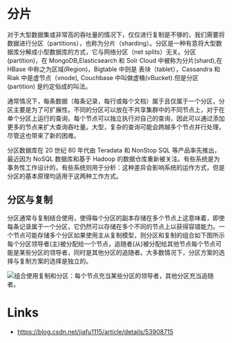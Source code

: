 # 分片

对于大型数据集或非常高的吞吐量的情况下，仅仅进行复制是不够的，我们需要将数据进行分区（partitions），也称为分片（sharding）。分区是一种有意将大型数据库分解成小型数据库的方式，它与网络分区（net splits）无关。分区(partition)，在 MongoDB,Elasticsearch 和 Solr Cloud 中被称为分片(shard),在 HBase 中称之为区域(Region)，Bigtable 中则是 表块（tablet），Cassandra 和 Riak 中是虚节点（vnode), Couchbase 中叫做虚桶(vBucket).但是分区(partition) 是约定俗成的叫法。

通常情况下，每条数据（每条记录，每行或每个文档）属于且仅属于一个分区，分区主要是为了可扩展性。不同的分区可以放在不共享集群中的不同节点上，对于在单个分区上运行的查询，每个节点可以独立执行对自己的查询，因此可以通过添加更多的节点来扩大查询吞吐量。大型，复杂的查询可能会跨越多个节点并行处理，尽管这也带来了新的困难。

分区数据库在 20 世纪 80 年代由 Teradata 和 NonStop SQL 等产品率先推出，最近因为 NoSQL 数据库和基于 Hadoop 的数据仓库重新被关注。有些系统是为事务性工作设计的，有些系统则用于分析：这种差异会影响系统的运作方式，但是分区的基本原理均适用于这两种工作方式。

## 分区与复制

分区通常与复制结合使用，使得每个分区的副本存储在多个节点上这意味着，即使每条记录属于一个分区，它仍然可以存储在多个不同的节点上以获得容错能力。一个节点可能存储多个分区如果使用主从复制模型，则分区和复制的组合如下图所示每个分区领导者(主)被分配给一个节点，追随者(从)被分配给其他节点每个节点可能是某些分区的领导者，同时是其他分区的追随者。大多数情况下，分区方案的选择与复制方案的选择是独立的。

![组合使用复制和分区：每个节点充当某些分区的领导者，其他分区充当追随者。](https://s2.ax1x.com/2020/02/09/1huDR1.md.png)

# Links

- https://blog.csdn.net/jiafu1115/article/details/53908715
